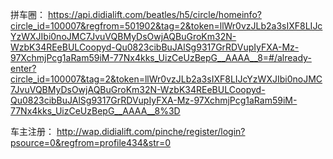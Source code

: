 拼车圈：
https://api.didialift.com/beatles/h5/circle/homeinfo?circle_id=100007&regfrom=501902&tag=2&token=llWr0vzJLb2a3sIXF8LIJcYzWXJIbi0noJMC7JvuVQBMyDsOwjAQBuGroKm32N-WzbK34REeBULCoopyd-Qu0823cibBuJAlSg9317GrRDVupIyFXA-Mz-97XchmjPcg1aRam59iM-77Nx4kks_UizCeUzBepG__AAAA__8=#/already-enter?circle_id=100007&tag=2&token=llWr0vzJLb2a3sIXF8LIJcYzWXJIbi0noJMC7JvuVQBMyDsOwjAQBuGroKm32N-WzbK34REeBULCoopyd-Qu0823cibBuJAlSg9317GrRDVupIyFXA-Mz-97XchmjPcg1aRam59iM-77Nx4kks_UizCeUzBepG__AAAA__8%3D

车主注册：
http://wap.didialift.com/pinche/register/login?psource=0&regfrom=profile434&str=0